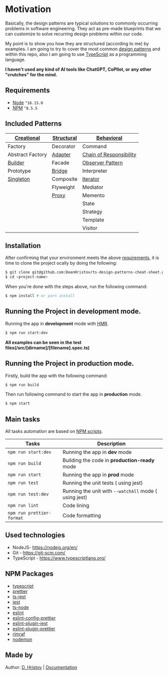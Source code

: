 # Motivation

Basically, the design patterns are typical solutions to commonly occurring problems in software engineering. They act as
pre-made blueprints that we can customize to solve recurring design problems within our code.

My point is to show you how they are structured (according to me) by examples. I am going to try to cover the most
common [design patterns](https://en.wikipedia.org/wiki/Design_Patterns) and within this repo, also I am going to
use [TypeScript](https://www.typescriptlang.org/) as a programming language.

**I haven't used any kind of AI tools like ChatGPT, CoPIlot, or any other "crutches" for the mind.**

## Requirements

- [Node](https://nodejs.org/en/) `^16.15.0`
- [NPM](https://www.npmjs.com/) `^8.5.5`

## Included Patterns

| [Creational](https://rb.gy/rta82)       | [Structural](https://rb.gy/4r76y)   | [Behavioral](https://rb.gy/sa63a)                                 |
|-----------------------------------------|-------------------------------------|-------------------------------------------------------------------|
| Factory                                 | Decorator                           | Command                                                           |
| Abstract Factory                        | [Adapter](/src/structural/Adapter/) | [Chain of Responsibility](/src/behavioral/ChainOfResponsibility/) |
| [Builder](/src/creational/Builder/)     | Facade                              | [Observer Pattern](/src/behavioral/Observer)                      |
| Prototype                               | [Bridge](/src/structural/Bridge/)   | Interpreter                                                       |
| [Singleton](/src/creational/singleton/) | Composite                           | [Iterator](/src/behavioral/Iterator)                              |
|                                         | Flyweight                           | Mediator                                                          |
|                                         | [Proxy](/src/structural/Proxy/)     | Memento                                                           |
|                                         |                                     | State                                                             |
|                                         |                                     | Strategy                                                          |
|                                         |                                     | Template                                                          |
|                                         |                                     | Visitor                                                           |

## Installation

After confirming that your environment meets the above [requirements](#requirements), it is time to clone the project
ocally by doing the following:

```bash
$ git clone git@github.com:DeanHristov/ts-design-patterns-cheat-sheet.git <project-name>
$ cd <project-name>
```

When you're done with the steps above, run the following command:

```bash
$ npm install # or yarn install
```

## Running the Project in development mode.

Running the app in **development** mode with [HMR](https://www.npmjs.com/package/nodemon).

```bash
$ npm run start:dev
```

**All examples can be seen in the test files(/src/[dirname]/[filename].spec.ts)**

## Running the Project in production mode.

Firstly, build the app with the following command:

```bash
$ npm run build
```

Then run following command to start the app in **production** mode.

```bash
$ npm start
```

## Main tasks

All tasks automation are based on [NPM scripts](https://docs.npmjs.com/misc/scripts).

| Tasks                     | Description                                           |
|---------------------------|-------------------------------------------------------|
| `npm run start:dev`       | Running the app in **dev** mode                       |
| `npm run build`           | Building the code in **production-ready** mode        |
| `npm run start`           | Running the app in **prod** mode                      |
| `npm run test`            | Running the unit tests ( using jest)                  |
| `npm run test:dev`        | Running the unit with `--watchAll` mode ( using jest) |
| `npm run lint`            | Code lining                                           |
| `npm run prettier-format` | Code formatting                                       |

## Used technologies

- NodeJS- https://nodejs.org/en/
- Git - https://git-scm.com/
- TypeScript - https://www.typescriptlang.org/

## NPM Packages

- [typescript](https://www.npmjs.com/package/typescript)
- [prettier](https://www.npmjs.com/package/prettier)
- [ts-jest](https://www.npmjs.com/package/ts-jest)
- [jest](https://www.npmjs.com/package/jest)
- [ts-node](https://www.npmjs.com/package/ts-node)
- [eslint](https://www.npmjs.com/package/eslint)
- [eslint-config-prettier](https://www.npmjs.com/package/eslint-config-prettier)
- [eslint-plugin-jest](https://www.npmjs.com/package/eslint-plugin-jest)
- [eslint-plugin-prettier](https://www.npmjs.com/package/eslint-plugin-prettier)
- [rimraf](https://www.npmjs.com/package/rimraf)
- [nodemon](https://www.npmjs.com/package/nodemon)

## Made by

Author: [D. Hristov](https://dhristov.eu/) | [Documentation](https://github.com/DeanHristov/ts-design-patterns-cheat-sheet/wiki)
